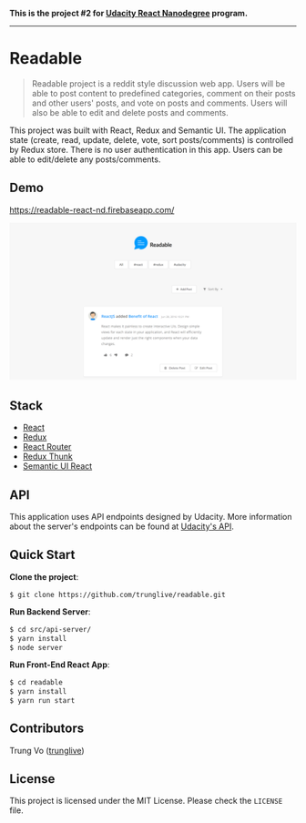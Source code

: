 **This is the project #2 for [Udacity React Nanodegree](https://www.udacity.com/course/react-nanodegree--nd019) program.**

---

# Readable

> Readable project is a reddit style discussion web app. Users will be able to post content to predefined categories, comment on their posts and other users' posts, and vote on posts and comments. Users will also be able to edit and delete posts and comments.

This project was built with React, Redux and Semantic UI. The application state (create, read, update, delete, vote, sort posts/comments) is controlled by Redux store. There is no user authentication in this app. Users can be able to edit/delete any posts/comments.

## Demo

https://readable-react-nd.firebaseapp.com/

![screenshot](readable-demo.png)

## Stack

* [React](https://github.com/facebook/react)
* [Redux](https://github.com/reactjs/redux)
* [React Router](https://github.com/ReactTraining/react-router)
* [Redux Thunk](https://github.com/gaearon/redux-thunk)
* [Semantic UI React](https://react.semantic-ui.com/introduction)

## API

This application uses API endpoints designed by Udacity. More information about the server's endpoints can be found at [Udacity's API](https://github.com/udacity/reactnd-project-readable-starter/blob/master/README.md).

## Quick Start

**Clone the project**:

```shell
$ git clone https://github.com/trunglive/readable.git
```

**Run Backend Server**:

```shell
$ cd src/api-server/
$ yarn install
$ node server
```

**Run Front-End React App**:

```shell
$ cd readable
$ yarn install
$ yarn run start
```

## Contributors

Trung Vo ([trunglive](https://github.com/trunglive))

## License

This project is licensed under the MIT License. Please check the `LICENSE` file.
